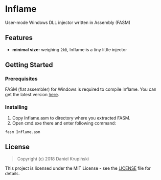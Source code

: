 # Inflame

User-mode Windows DLL injector written in Assembly (FASM)

## Features

- **minimal size:** weighing `2kB`, Inflame is a tiny little injector

## Getting Started

### Prerequisites

FASM (flat assembler) for Windows is required to compile Inflame. You can get the latest version [here](https://flatassembler.net/download.php).

### Installing

1. Copy Inflame.asm to directory where you extracted FASM.
2. Open cmd.exe there and enter following command:
```
fasm Inflame.asm
```

## License

> Copyright (c) 2018 Daniel Krupiński

This project is licensed under the MIT License - see the [LICENSE](LICENSE) file for details.
